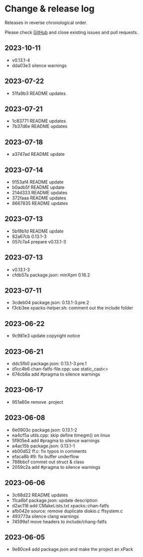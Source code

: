 # Change & release log

Releases in reverse chronological order.

Please check
[GitHub](https://github.com/xpacks/chan-fatfs/issues)
and close existing issues and pull requests.

## 2023-10-11

* v0.13.1-4
* dda03e3 silence warnings

## 2023-07-22

* 51fa9b3 README updates

## 2023-07-21

* 1c83771 README updates
* 7b37d6e README updates

## 2023-07-18

* a3747ad README update

## 2023-07-14

* 9153af4 README update
* b0adb5f README update
* 214d333 README updates
* 372faaa README updates
* 8667835 README updates

## 2023-07-13

* 5bf8b1d README update
* 82a67cb 0.13.1-3
* 057c7a4 prepare v0.13.1-3

## 2023-07-13

* v0.13.1-3
* cfdb57a package.json: minXpm 0.16.2

## 2023-07-11

* 3cdeb04 package.json: 0.13.1-3.pre.2
* f3cb3ee xpacks-helper.sh: comment out the include folder

## 2023-06-22

* 9c981e3 update copyright notice

## 2023-06-21

* ddc5fb0 package.json: 0.13.1-3.pre.1
* d1cc4b6 chan-fatfs-file.cpp: use static_cast<>
* 674cb8a add #pragma to silence warnings

## 2023-06-17

* 951a60e remove .project

## 2023-06-08

* 6e0903c package.json: 0.13.1-2
* ea4cf5a utils.cpp: skip define timegm() on linux
* 5f905e4 add #pragma to silence warnings
* a4ac15b package.json: 0.13.1-1
* eb00d52 ff.c: fix typos in comments
* efaca8b #9: fix buffer underflow
* 788bbcf commet out struct & class
* 2059c2a add #pragma to silence warnings

## 2023-06-06

* 3c68d22 README updates
* 11ca6bf package.json: update description
* d2ac116 add CMakeLists.txt xpacks::chan-fatfs
* afb042e source: remove duplicate diskio.c ffsystem.c
* 493773a silence clang warnings
* 74599a1 move headers to include/chang-fatfs

## 2023-06-05

* 9e80ce4 add package.json and make the project an xPack

